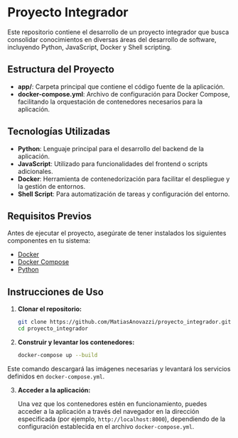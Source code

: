 # Proyecto Integrador

Este repositorio contiene el desarrollo de un proyecto integrador que busca consolidar conocimientos en diversas áreas del desarrollo de software, incluyendo Python, JavaScript, Docker y Shell scripting.

## Estructura del Proyecto

- **app/**: Carpeta principal que contiene el código fuente de la aplicación.
- **docker-compose.yml**: Archivo de configuración para Docker Compose, facilitando la orquestación de contenedores necesarios para la aplicación.

## Tecnologías Utilizadas

- **Python**: Lenguaje principal para el desarrollo del backend de la aplicación.
- **JavaScript**: Utilizado para funcionalidades del frontend o scripts adicionales.
- **Docker**: Herramienta de contenedorización para facilitar el despliegue y la gestión de entornos.
- **Shell Script**: Para automatización de tareas y configuración del entorno.

## Requisitos Previos

Antes de ejecutar el proyecto, asegúrate de tener instalados los siguientes componentes en tu sistema:

- [Docker](https://www.docker.com/get-started)
- [Docker Compose](https://docs.docker.com/compose/install/)
- [Python](https://www.python.org/downloads/)

## Instrucciones de Uso

1. **Clonar el repositorio:**

   ```bash
   git clone https://github.com/MatiasAnovazzi/proyecto_integrador.git
   cd proyecto_integrador

2. **Construir y levantar los contenedores:**

   ```bash
   docker-compose up --build

Este comando descargará las imágenes necesarias y levantará los servicios definidos en `docker-compose.yml`.

3. **Acceder a la aplicación:**

   Una vez que los contenedores estén en funcionamiento, puedes acceder a la aplicación a través del navegador en la dirección especificada (por ejemplo, `http://localhost:8000`), dependiendo de la configuración establecida en el archivo `docker-compose.yml`.
